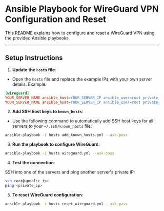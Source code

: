 # Ansible Playbook for WireGuard VPN Configuration and Reset

This README explains how to configure and reset a WireGuard VPN using the provided Ansible playbooks.

---

## Setup Instructions

1. **Update the `hosts` file**:

- Open the `hosts` file and replace the example IPs with your own server details. Example:

```ini
[wireguard]
YOUR_SERVER_NAME ansible_host=YOUR_SERVER_IP ansible_user=root private_ip=10.0.0.1
YOUR_SERVER_NAME ansible_host=YOUR_SERVER_IP ansible_user=root private_ip=10.0.0.2
```

2. **Add SSH host keys to `known_hosts`**:

- Use the following command to automatically add SSH host keys for all servers to your `~/.ssh/known_hosts` file:
```bash
ansible-playbook -i hosts add_known_hosts.yml --ask-pass
```

3. **Run the playbook to configure WireGuard**:

```bash
ansible-playbook -i hosts wireguard.yml --ask-pass
```

4. **Test the connection**:

SSH into one of the servers and ping another server's private IP:

```bash
ssh root@<public_ip>
ping <private_ip>
```

5. **To reset WireGuard configuration**:

```bash
ansible-playbook -i hosts reset_wireguard.yml --ask-pass
```
